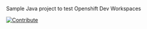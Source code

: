 Sample Java project to test Openshift Dev Workspaces

[![Contribute](https://www.eclipse.org/che/contribute.svg)](https://devspaces.apps.sandbox-m3.1530.p1.openshiftapps.com/f?url=https://github.com/agiertli/dev-spaces-test)
